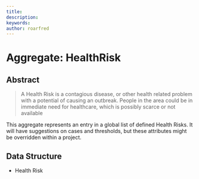 ```yaml
---
title: 
description: 
keywords: 
author: roarfred
---
```

# Aggregate: HealthRisk


## Abstract
> A Health Risk is a contagious disease, or other health related problem with a potential of causing an outbreak. 
> People in the area could be in immediate need for healthcare, which is possibly scarce or not available

This aggregate represents an entry in a global list of defined Health Risks. It will have suggestions on cases and thresholds, but these attributes might be overridden within a project.

## Data Structure
* Health Risk
